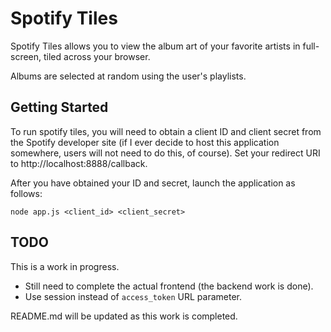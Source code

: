 Spotify Tiles
===

Spotify Tiles allows you to view the album art of your favorite artists in full-screen, tiled across your browser.

Albums are selected at random using the user's playlists.

Getting Started
---

To run spotify tiles, you will need to obtain a client ID and client secret from the Spotify developer site (if I ever decide to host this application somewhere, users will not need to do this, of course). Set your redirect URI to http://localhost:8888/callback.

After you have obtained your ID and secret, launch the application as follows:

    node app.js <client_id> <client_secret>

TODO
---

This is a work in progress.

* Still need to complete the actual frontend (the backend work is done).
* Use session instead of `access_token` URL parameter.

README.md will be updated as this work is completed.
